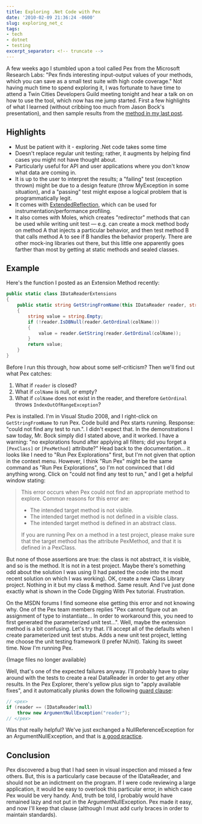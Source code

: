 ```yaml
---
title: Exploring .Net Code with Pex
date: '2010-02-09 21:36:24 -0600'
slug: exploring_net_c
tags:
- tech
- dotnet
- testing
excerpt_separator: <!-- truncate -->
---
```


A few weeks ago I stumbled upon a tool called Pex from the Microsoft Research
Labs: "Pex finds interesting input-output values of your methods, which you can
save as a small test suite with high code coverage." Not having much time to
spend exploring it, I was fortunate to have time to attend a Twin Cities
Developers Guild meeting tonight and hear a talk on on how to use the tool,
which now has me jump started. First a few highlights of what I learned (without
cribbing too much from Jason Bock's presentation), and then sample results from
the [method in my last post](/archive/2010/01/18/c_extension_met/).

<!-- truncate -->

## Highlights

* Must be patient with it - exploring .Net code takes some time
* Doesn't replace regular unit testing; rather, it augments by helping find
  cases you might not have thought about.
* Particularly useful for API and user applications where you don't know what
  data are coming in.
* It is up to the user to interpret the results; a "failing" test (exception
  thrown) might be due to a design feature (throw MyException in some
  situation), and a "passing" test might expose a logical problem that is
  programmatically legit.
* It comes with [ExtendedReflection](/archive/2010/01/18/c_extension_met/),
  which can be used for instrumentation/performance profiling.
* It also comes with Moles, which creates "redirector" methods that can be used
  while writing unit test &mdash; e.g. can create a mock method body on method A
  that injects a particular behavior, and then test method B that calls method A
  to see if B handles the behavior properly. There are other mock-ing libraries
  out there, but this little one apparently goes farther than most by getting at
  static methods and sealed classes.

## Example

Here's the function I posted as an Extension Method recently:

```csharp
public static class IDataReaderExtensions
{
    public static string GetStringFromName(this IDataReader reader, string colName)
    {
        string value = string.Empty;
        if (!reader.IsDBNull(reader.GetOrdinal(colName)))
        {
            value = reader.GetString(reader.GetOrdinal(colName));
        }
        return value;
    }
}
```

Before I run this through, how about some self-criticism? Then we'll find out what Pex catches:

1. What if `reader` is closed?
2. What if `colName` is null, or empty?
3. What if `colName` does not exist in the reader, and therefore `GetOrdinal`
   throws `IndexOutOfRangeException`?

Pex is installed. I'm in Visual Studio 2008, and I right-click on
`GetStringFromName` to run Pex. Code build and Pex starts running. Response:
"could not find any test to run.". I didn't expect that. In the demonstrations I
saw today, Mr. Bock simply did I stated above, and it worked. I have a warning:
"no explorations found after applying all filters; did you forget a `[PexClass]`
or `[PexMethod]` attribute?" Head back to the documentation&hellip; it looks
like I need to "Run Pex Explorations" first, but I'm not given that option in
the context menu. However, I think "Run Pex" might be the same command as "Run
Pex Explorations", so I'm not convinced that I did anything wrong. Click on
"could not find any test to run," and I get a helpful window stating:

> This error occurs when Pex could not find an appropriate method to explore.
> Common reasons for this error are:
>
> * The intended target method is not visible.
> * The intended target method is not defined in a visible class.
> * The intended target method is defined in an abstract class.
>
> If you are running Pex on a method in a test project, please make sure that
> the target method has the attribute PexMethod, and that it is defined in a
> PexClass.

But none of those assertions are true: the class is not abstract, it is visible,
and so is the method. It is not in a test project. Maybe there's something odd
about the solution I was using (I had pasted the code into the most recent
solution on which I was working). OK, create a new Class Library project.
Nothing in it but my class &amp; method. Same result. And I've just done exactly
what is shown in the Code Digging With Pex tutorial. Frustration.

On the MSDN forums I find someone else getting this error and not knowing
why. One of the Pex team members replies "Pex cannot figure out an assignment of
type to instantiate... In order to workaround this, you need to first generated
the parameterized unit test...". Well, maybe the extension method is a bit
confusing. Let's try that. I'll accept all of the defaults when I create
parameterized unit test stubs. Adds a new unit test project, letting me choose
the unit testing framework (I prefer NUnit). Taking its sweet time. Now I'm
running Pex.

{Image files no longer available}

Well, that's one of the expected failures anyway. I'll probably have to play
around with the tests to create a real DataReader in order to get any other
results. In the Pex Explorer, there's yellow plus sign to "apply available
fixes", and it automatically plunks down the following [guard
clause](https://wiki.c2.com/?GuardClause):

```csharp
// <pex>
if (reader == (IDataReader)null)
    throw new ArgumentNullException("reader");
// </pex>
```

Was that really helpful? We've just exchanged a NullReferenceException for an
ArgumentNullException, and that is [a good
practice](https://learn.microsoft.com/en-us/archive/blogs/brada/nullreferenceexception-or-argumentnullexception).

## Conclusion

Pex discovered a bug that I had seen in visual inspection and missed a few
others. But, this is a particularly case because of the IDataReader, and should
not be an indictment on the program. If I were code reviewing a large
application, it would be easy to overlook this particular error, in which case
Pex would be very handy. And, truth be told, I probably would have remained lazy
and not put in the ArgumentNullException. Pex made it easy, and now I'll keep
that clause (although I must add curly braces in order to maintain standards).
